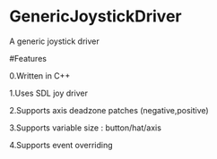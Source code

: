 # GenericJoystickDriver
A generic joystick driver

#Features

0.Written in C++

1.Uses SDL joy driver

2.Supports axis deadzone patches (negative,positive)

3.Supports variable size : button/hat/axis

4.Supports event overriding 

